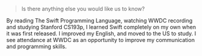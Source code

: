 > Is there anything else you would like us to know?

By reading The Swift Programming Language, watching WWDC recording and studying Stanford CS193p, I learned Swift completely on my own when it was first released. I improved my English, and moved to the US to study. I see attendance at WWDC as an opportunity to improve my communication and programming skills.
